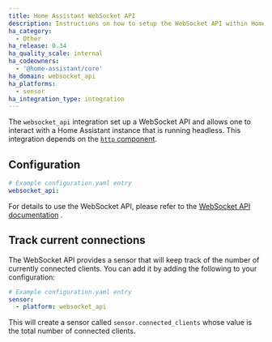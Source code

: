 ```yaml
---
title: Home Assistant WebSocket API
description: Instructions on how to setup the WebSocket API within Home Assistant.
ha_category:
  - Other
ha_release: 0.34
ha_quality_scale: internal
ha_codeowners:
  - '@home-assistant/core'
ha_domain: websocket_api
ha_platforms:
  - sensor
ha_integration_type: integration
---
```


The `websocket_api` integration set up a WebSocket API and allows one to interact with a Home Assistant instance that is running headless. This integration depends on the [`http` component](/integrations/http/).

## Configuration

```yaml
# Example configuration.yaml entry
websocket_api:
```

For details to use the WebSocket API, please refer to the [WebSocket API documentation](https://developers.home-assistant.io/docs/api/websocket) .

## Track current connections

The WebSocket API provides a sensor that will keep track of the number of currently connected clients. You can add it by adding the following to your configuration:

```yaml
# Example configuration.yaml entry
sensor:
  - platform: websocket_api
```

This will create a sensor called `sensor.connected_clients` whose value is the total number of connected clients.
